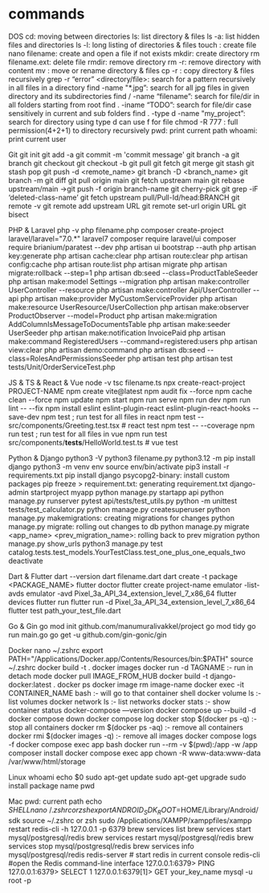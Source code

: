 # commands


DOS
 cd: moving between directories
 ls: list directory & files
 ls -a: list hidden files and directories
 ls -l: long listing of directories & files
 touch <name>: create file
 nano filename: create and open a file if not exists
 mkdir: create directory
 rm filename.ext: delete file
 rmdir: remove directory
 rm -r: remove directory with content
 mv <name> <new name>: move or rename directory & files
 cp -r <source> <destination> : copy directory & files recursively
 grep -r “error” <directory/file>: search for a pattern recursively in all files in a directory
 find <directory> -name "*.jpg”: search for all jpg files in given directory and its subdirectories
 find / -name “filename”: search for file/dir in all folders starting from root
 find . -iname “TODO”: search for file/dir case sensitively in current and sub folders
 find . -type d -name "my_project”: search for directory using type d can use f for file
 chmod -R 777 <directory>: full permission(4+2+1) to directory recursively
 pwd: print current path
 whoami: print current user

Git
git init
git add -a
git commit -m 'commit message'
git branch -a
git branch <branch name>
git checkout <branch name>
git checkout -b <branch name>
git pull
git fetch
git merge <parent branch> <branch for merge>
git stash
git stash pop
git push -d <remote_name> <branchname>
git branch -D <branch_name>
git branch -m <oldname> <newname>
git diff <file1><file2>
git pull origin main
git fetch upstream main
git rebase upstream/main ->git push -f origin branch-name
git cherry-pick <commit-hash-1> <commit-hash-2>
git grep -iF ‘deleted-class-name’
git fetch upstream pull/Pull-Id/head:BRANCH
git remote -v
git remote add upstream URL
git remote set-url origin URL
git bisect

PHP & Laravel
php -v
php filename.php
composer create-project laravel/laravel="7.0.*" laravel7
composer require laravel/ui
composer require brianium/paratest --dev
php artisan ui bootstrap --auth
php artisan key:generate
php artisan cache:clear 
php artisan route:clear
php artisan config:cache 
php artisan route:list
php artisan migrate
php artisan migrate:rollback --step=1
php artisan db:seed --class=ProductTableSeeder
php artisan make:model Settings --migration
php artisan make:controller UserController --resource
php artisan make:controller Api/UserController --api
php artisan make:provider MyCustomServiceProvider
php artisan make:resource UserResource/UserCollection
php artisan make:observer ProductObserver --model=Product
php artisan make:migration AddColumnIsMessageToDocumentsTable
php artisan make:seeder UserSeeder
php artisan make:notification InvoicePaid
php artisan make:command RegisteredUsers --command=registered:users
php artisan view:clear 
php artisan demo:command
php artisan db:seed --class=RolesAndPermissionsSeeder
php artisan test
php artisan test tests/Unit/OrderServiceTest.php


JS & TS & React & Vue
node -v
tsc filename.ts
npx create-react-project  PROJECT-NAME
npm create vite@latest
npm audit fix --force
npm cache clean --force
npm update
npm start
npm run serve
npm run dev
npm run lint -- --fix
npm install eslint eslint-plugin-react eslint-plugin-react-hooks --save-dev
npm test ; run test for all files in react
npm test -- src/components/Greeting.test.tsx # react test
npm test -- --coverage
npm run test ; run test for all files in vue
npm run test src/components/__tests__/HelloWorld.test.ts # vue test



Python & Django
python3 -V
python3 filename.py
python3.12 -m pip install django
python3 -m venv env
source env/bin/activate
pip3 install -r requirements.txt
pip install django psycopg2-binary: install custom packages
pip freeze > requirement.txt: generating requirement.txt
django-admin startproject myapp
python manage.py startapp api
python manage.py runserver
pytest api/tests/test_utils.py
python -m unittest tests/test_calculator.py
python manage.py createsuperuser
python manage.py makemigrations: creating migrations for changes
python manage.py migrate: rolling out changes to db
python manage.py migrate <app_name> <prev_migration_name>: rolling back to prev migration
python manage.py show_urls
python3 manage.py test catalog.tests.test_models.YourTestClass.test_one_plus_one_equals_two
deactivate

Dart & Flutter
dart --version
dart filename.dart
dart create -t package <PACKAGE_NAME>
flutter doctor
flutter create project-name
emulator -list-avds
emulator -avd Pixel_3a_API_34_extension_level_7_x86_64
flutter devices
flutter run 
flutter run -d Pixel_3a_API_34_extension_level_7_x86_64
flutter test path_your_test_file.dart

Go & Gin
go mod init github.com/manumuralivakkel/project 
go mod tidy
go run main.go
go get -u github.com/gin-gonic/gin

Docker
nano ~/.zshrc
export PATH="/Applications/Docker.app/Contents/Resources/bin:$PATH"
source ~/.zshrc
docker build -t <TAG-NAME> .
docker images
docker run -d TAGNAME :- run in detach mode
docker pull IMAGE_FROM_HUB
docker build -t django-docker:latest .
docker ps
docker image rm image-name
docker exec -it CONTAINER_NAME bash  :- will go to that container shell
docker volume ls :- list volumes
docker network ls  :- list networks
docker stats  :- show container status
docker-compose —version
docker compose up --build -d
docker compose down
docker compose log
docker stop $(docker ps -q) :- stop all containers
docker rm $(docker ps -aq) :- remove all containers
docker rmi $(docker images -q) :- remove all images
docker compose logs -f
docker compose exec app bash
docker run --rm -v $(pwd):/app -w /app composer install
docker compose exec app chown -R www-data:www-data /var/www/html/storage

Linux
whoami
echo $0
sudo apt-get update
sudo apt-get upgrade
sudo install package name
pwd

Mac
pwd: current path
echo $SHELL
nano ~/.zshrc or zsh
export ANDROID_SDK_ROOT=$HOME/Library/Android/sdk
source ~/.zshrc or zsh
sudo /Applications/XAMPP/xamppfiles/xampp restart
redis-cli -h 127.0.0.1 -p 6379
brew services list
brew services start mysql/postgresql/redis
brew services restart mysql/postgresql/redis
brew services stop mysql/postgresql/redis
brew services info mysql/postgresql/redis
redis-server # start redis in current console
redis-cli #open the Redis command-line interface
127.0.0.1:6379> PING
127.0.0.1:6379> SELECT 1
127.0.0.1:6379[1]> GET your_key_name
mysql -u root -p

